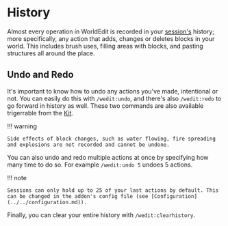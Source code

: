 # History

Almost every operation in WorldEdit is recorded in your [session's](sessions.md) history; more specifically, any action that adds, changes or deletes blocks in your world.
This includes brush uses, filling areas with blocks, and pasting structures all around the place.

## Undo and Redo

It's important to know how to undo any actions you've made, intentional or not. You can easily do this with `/wedit:undo`, and there's also `/wedit:redo` to go forward in history as well. These two commands are also available trigerrable from the [Kit](../kit.md#undo).

!!! warning

    Side effects of block changes, such as water flowing, fire spreading and explosions are not recorded and cannot be undone.

You can also undo and redo multiple actions at once by specifying how many time to do so. For example `/wedit:undo 5` undoes 5 actions.

!!! note

    Sessions can only hold up to 25 of your last actions by default. This can be changed in the addon's config file (see [Configuration](../../configuration.md)).

Finally, you can clear your entire history with `/wedit:clearhistory`.
